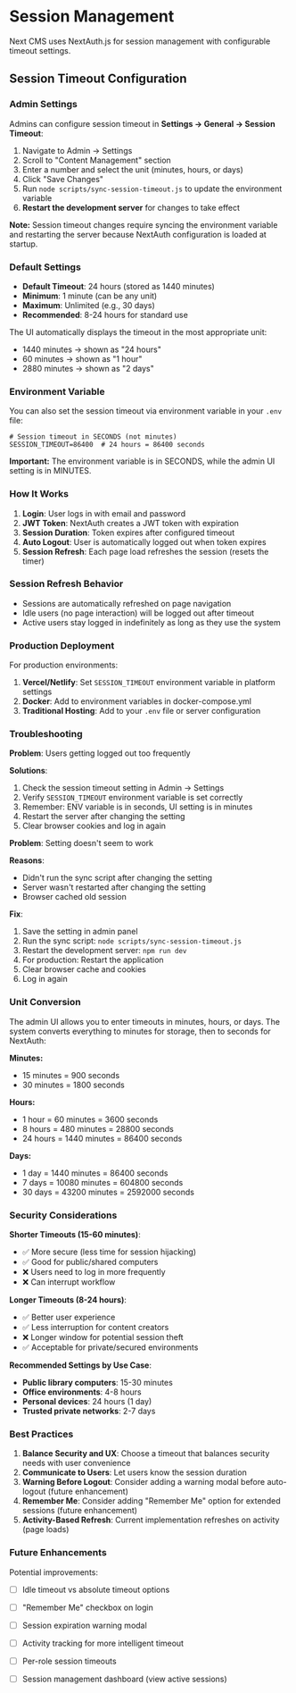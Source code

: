 # Session Management

Next CMS uses NextAuth.js for session management with configurable timeout settings.

## Session Timeout Configuration

### Admin Settings

Admins can configure session timeout in **Settings → General → Session Timeout**:

1. Navigate to Admin → Settings
2. Scroll to "Content Management" section
3. Enter a number and select the unit (minutes, hours, or days)
4. Click "Save Changes"
5. Run `node scripts/sync-session-timeout.js` to update the environment variable
6. **Restart the development server** for changes to take effect

**Note:** Session timeout changes require syncing the environment variable and restarting the server because NextAuth configuration is loaded at startup.

### Default Settings

- **Default Timeout**: 24 hours (stored as 1440 minutes)
- **Minimum**: 1 minute (can be any unit)
- **Maximum**: Unlimited (e.g., 30 days)
- **Recommended**: 8-24 hours for standard use

The UI automatically displays the timeout in the most appropriate unit:
- 1440 minutes → shown as "24 hours"
- 60 minutes → shown as "1 hour"
- 2880 minutes → shown as "2 days"

### Environment Variable

You can also set the session timeout via environment variable in your `.env` file:

```env
# Session timeout in SECONDS (not minutes)
SESSION_TIMEOUT=86400  # 24 hours = 86400 seconds
```

**Important:** The environment variable is in SECONDS, while the admin UI setting is in MINUTES.

### How It Works

1. **Login**: User logs in with email and password
2. **JWT Token**: NextAuth creates a JWT token with expiration
3. **Session Duration**: Token expires after configured timeout
4. **Auto Logout**: User is automatically logged out when token expires
5. **Session Refresh**: Each page load refreshes the session (resets the timer)

### Session Refresh Behavior

- Sessions are automatically refreshed on page navigation
- Idle users (no page interaction) will be logged out after timeout
- Active users stay logged in indefinitely as long as they use the system

### Production Deployment

For production environments:

1. **Vercel/Netlify**: Set `SESSION_TIMEOUT` environment variable in platform settings
2. **Docker**: Add to environment variables in docker-compose.yml
3. **Traditional Hosting**: Add to your `.env` file or server configuration

### Troubleshooting

**Problem**: Users getting logged out too frequently

**Solutions**:
1. Check the session timeout setting in Admin → Settings
2. Verify `SESSION_TIMEOUT` environment variable is set correctly
3. Remember: ENV variable is in seconds, UI setting is in minutes
4. Restart the server after changing the setting
5. Clear browser cookies and log in again

**Problem**: Setting doesn't seem to work

**Reasons**:
- Didn't run the sync script after changing the setting
- Server wasn't restarted after changing the setting
- Browser cached old session

**Fix**:
1. Save the setting in admin panel
2. Run the sync script: `node scripts/sync-session-timeout.js`
3. Restart the development server: `npm run dev`
4. For production: Restart the application
5. Clear browser cache and cookies
6. Log in again

### Unit Conversion

The admin UI allows you to enter timeouts in minutes, hours, or days. The system converts everything to minutes for storage, then to seconds for NextAuth:

**Minutes:**
- 15 minutes = 900 seconds
- 30 minutes = 1800 seconds

**Hours:**
- 1 hour = 60 minutes = 3600 seconds
- 8 hours = 480 minutes = 28800 seconds
- 24 hours = 1440 minutes = 86400 seconds

**Days:**
- 1 day = 1440 minutes = 86400 seconds
- 7 days = 10080 minutes = 604800 seconds
- 30 days = 43200 minutes = 2592000 seconds

### Security Considerations

**Shorter Timeouts (15-60 minutes)**:
- ✅ More secure (less time for session hijacking)
- ✅ Good for public/shared computers
- ❌ Users need to log in more frequently
- ❌ Can interrupt workflow

**Longer Timeouts (8-24 hours)**:
- ✅ Better user experience
- ✅ Less interruption for content creators
- ❌ Longer window for potential session theft
- ✅ Acceptable for private/secured environments

**Recommended Settings by Use Case**:
- **Public library computers**: 15-30 minutes
- **Office environments**: 4-8 hours
- **Personal devices**: 24 hours (1 day)
- **Trusted private networks**: 2-7 days

### Best Practices

1. **Balance Security and UX**: Choose a timeout that balances security needs with user convenience
2. **Communicate to Users**: Let users know the session duration
3. **Warning Before Logout**: Consider adding a warning modal before auto-logout (future enhancement)
4. **Remember Me**: Consider adding "Remember Me" option for extended sessions (future enhancement)
5. **Activity-Based Refresh**: Current implementation refreshes on activity (page loads)

### Future Enhancements

Potential improvements:
- [ ] Idle timeout vs absolute timeout options
- [ ] "Remember Me" checkbox on login
- [ ] Session expiration warning modal
- [ ] Activity tracking for more intelligent timeout
- [ ] Per-role session timeouts
- [ ] Session management dashboard (view active sessions)

